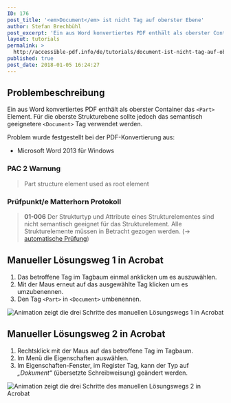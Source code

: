 ```yaml
---
ID: 176
post_title: '<em>Document</em> ist nicht Tag auf oberster Ebene'
author: Stefan Brechbühl
post_excerpt: 'Ein aus Word konvertiertes PDF enthält als oberster Container das &lt;Part&gt; Element. Für die oberste Strukturebene sollte jedoch das semantisch geeignetere &lt;Document&gt; Tag verwendet werden.'
layout: tutorials
permalink: >
  http://accessible-pdf.info/de/tutorials/document-ist-nicht-tag-auf-oberster-ebene/
published: true
post_date: 2018-01-05 16:24:27
---
```

## Problembeschreibung

Ein aus Word konvertiertes PDF enthält als oberster Container das `<Part>` Element. Für die oberste Strukturebene sollte jedoch das semantisch geeignetere `<Document>` Tag verwendet werden.

Problem wurde festgestellt bei der PDF-Konvertierung aus:

*   Microsoft Word 2013 für Windows

### PAC 2 Warnung

> Part structure element used as root element

### Prüfpunkt/e Matterhorn Protokoll

> **01-006** Der Strukturtyp und Attribute eines Strukturelementes sind nicht semantisch geeignet für das Strukturelement. Alle Strukturelemente müssen in Betracht gezogen werden. (→ [automatische Prüfung][1])

## Manueller Lösungsweg 1 in Acrobat

1.  Das betroffene Tag im Tagbaum einmal anklicken um es auszuwählen.
2.  Mit der Maus erneut auf das ausgewählte Tag klicken um es umzubenennen.
3.  Den Tag `<Part>` in `<Document>` umbenennen.

![Animation zeigt die drei Schritte des manuellen Lösungswegs 1 in Acrobat][2]

## Manueller Lösungsweg 2 in Acrobat

1.  Rechtsklick mit der Maus auf das betroffene Tag im Tagbaum.
2.  Im Menü die Eigenschaften auswählen.
3.  Im Eigenschaften-Fenster, im Register Tag, kann der Typ auf *„Dokument“* (übersetzte Schreibweisung) geändert werden.

![Animation zeigt die drei Schritte des manuellen Lösungswegs 2 in Acrobat][3]

 [1]: https://accessible-pdf.info/de/glossar/#automatische-pruefung
 [2]: https://github.com/pixelstrolch/accessible-pdf/blob/master/assets/xx_acrobat_rename_tag.gif
 [3]: https://github.com/pixelstrolch/accessible-pdf/blob/master/assets/de_acrobat_rename_tag2.gif